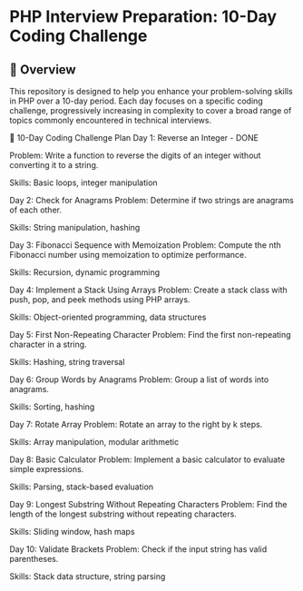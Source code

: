 # PHP Interview Preparation: 10-Day Coding Challenge

## 📅 Overview

This repository is designed to help you enhance your problem-solving skills in PHP over a 10-day period. Each day focuses on a specific coding challenge, progressively increasing in complexity to cover a broad range of topics commonly encountered in technical interviews.

📆 10-Day Coding Challenge Plan
Day 1: Reverse an Integer - DONE 

Problem: Write a function to reverse the digits of an integer without converting it to a string.

Skills: Basic loops, integer manipulation

Day 2: Check for Anagrams
Problem: Determine if two strings are anagrams of each other.

Skills: String manipulation, hashing

Day 3: Fibonacci Sequence with Memoization
Problem: Compute the nth Fibonacci number using memoization to optimize performance.

Skills: Recursion, dynamic programming

Day 4: Implement a Stack Using Arrays
Problem: Create a stack class with push, pop, and peek methods using PHP arrays.

Skills: Object-oriented programming, data structures

Day 5: First Non-Repeating Character
Problem: Find the first non-repeating character in a string.

Skills: Hashing, string traversal

Day 6: Group Words by Anagrams
Problem: Group a list of words into anagrams.

Skills: Sorting, hashing

Day 7: Rotate Array
Problem: Rotate an array to the right by k steps.

Skills: Array manipulation, modular arithmetic

Day 8: Basic Calculator
Problem: Implement a basic calculator to evaluate simple expressions.

Skills: Parsing, stack-based evaluation

Day 9: Longest Substring Without Repeating Characters
Problem: Find the length of the longest substring without repeating characters.

Skills: Sliding window, hash maps

Day 10: Validate Brackets
Problem: Check if the input string has valid parentheses.

Skills: Stack data structure, string parsing
